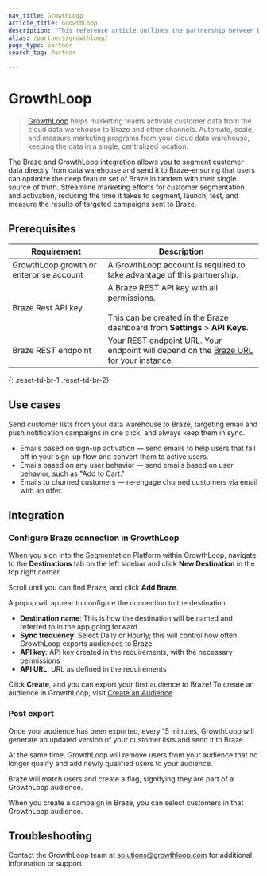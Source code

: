 ```yaml
---
nav_title: GrowthLoop
article_title: GrowthLoop
description: "This reference article outlines the partnership between Braze and GrowthLoop, a platform that allows you to segment customer data directly from data warehouses and send it to Braze."
alias: /partners/growthloop/
page_type: partner
search_tag: Partner

---
```


# GrowthLoop

> [GrowthLoop](https://growthloop.com/) helps marketing teams activate customer data from the cloud data warehouse to Braze and other channels. Automate, scale, and measure marketing programs from your cloud data warehouse, keeping the data in a single, centralized location.

The Braze and GrowthLoop integration allows you to segment customer data directly from data warehouse and send it to Braze–ensuring that users can optimize the deep feature set of Braze in tandem with their single source of truth. Streamline marketing efforts for customer segmentation and activation, reducing the time it takes to segment, launch, test, and measure the results of targeted campaigns sent to Braze.

## Prerequisites 

| Requirement | Description |
| ----------- | ----------- |
| GrowthLoop growth or enterprise account | A GrowthLoop account is required to take advantage of this partnership. |
| Braze Rest API key | A Braze REST API key with all permissions.<br><br>This can be created in the Braze dashboard from **Settings** > **API Keys**. |
| Braze REST endpoint | Your REST endpoint URL. Your endpoint will depend on the [Braze URL for your instance][2].|
{: .reset-td-br-1 .reset-td-br-2} 

## Use cases

Send customer lists from your data warehouse to Braze, targeting email and push notification campaigns in one click, and always keep them in sync.

- Emails based on sign-up activation — send emails to help users that fall off in your sign-up flow and convert them to active users.
- Emails based on any user behavior — send emails based on user behavior, such as "Add to Cart."
- Emails to churned customers — re-engage churned customers via email with an offer.

## Integration

### Configure Braze connection in GrowthLoop

When you sign into the Segmentation Platform within GrowthLoop, navigate to the **Destinations** tab on the left sidebar and click **New Destination** in the top right corner.

Scroll until you can find Braze, and click **Add Braze**.

A popup will appear to configure the connection to the destination.

- **Destination name**: This is how the destination will be named and referred to in the app going forward
- **Sync frequency**: Select Daily or Hourly; this will control how often GrowthLoop exports audiences to Braze
- **API key**: API key created in the requirements, with the necessary permissions
- **API URL**: URL as defined in the requirements

Click **Create**, and you can export your first audience to Braze! To create an audience in GrowthLoop, visit [Create an Audience](https://www.growthloop.com/help-center-articles/create-an-audience).

### Post export

Once your audience has been exported, every 15 minutes, GrowthLoop will generate an updated version of your customer lists and send it to Braze.

At the same time, GrowthLoop will remove users from your audience that no longer qualify and add newly qualified users to your audience. 

Braze will match users and create a flag, signifying they are part of a GrowthLoop audience.

When you create a campaign in Braze, you can select customers in that GrowthLoop audience. 

## Troubleshooting

Contact the GrowthLoop team at solutions@growthloop.com for additional information or support.

[2]: {{site.baseurl}}/developer_guide/rest_api/basics/#endpoints
